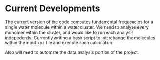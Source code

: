 # Current Developments
The current version of the code computes fundamental frequencies for a single water molecule within a water cluster.
We need to analyze every monomer within the cluster, and would like to run each analysis indepedently. 
Currently writing a bash script to interchange the molecules within the input xyz file and execute each calculation. 

Also will need to automate the data analysis portion of the project. 
